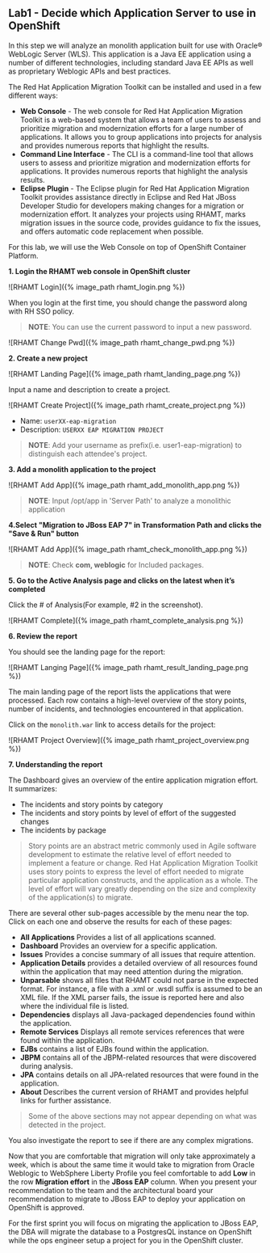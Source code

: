 ## Lab1 - Decide which Application Server to use in OpenShift

In this step we will analyze an monolith application built for use with Oracle® WebLogic Server (WLS). This application is a Java EE application
using a number of different technologies, including standard Java EE APIs as well as proprietary Weblogic APIs and best practices.

The Red Hat Application Migration Toolkit can be installed and used in a few different ways:

* **Web Console** - The web console for Red Hat Application Migration Toolkit is a web-based system that allows a team of users to assess and prioritize migration and modernization efforts for a large number of applications. It allows you to group applications into projects for analysis and provides numerous reports that highlight the results.
* **Command Line Interface** - The CLI is a command-line tool that allows users to assess and prioritize migration and modernization efforts for applications. It provides numerous reports that highlight the analysis results.
* **Eclipse Plugin** - The Eclipse plugin for Red Hat Application Migration Toolkit provides assistance directly in Eclipse and Red Hat JBoss Developer Studio for developers making changes for a migration or modernization effort. It analyzes your projects using RHAMT, marks migration issues in the source code, provides guidance to fix the issues, and offers automatic code replacement when possible.

For this lab, we will use the Web Console on top of OpenShift Container Platform.

**1. Login the RHAMT web console in OpenShift cluster**

![RHAMT Login]({% image_path rhamt_login.png %})

When you login at the first time, you should change the password along with RH SSO policy.

> **NOTE**: You can use the current password to input a new password.

![RHAMT Change Pwd]({% image_path rhamt_change_pwd.png %})

**2. Create a new project**

![RHAMT Landing Page]({% image_path rhamt_landing_page.png %})

Input a name and description to create a project. 

![RHAMT Create Project]({% image_path rhamt_create_project.png %})

  * Name: `userXX-eap-migration`
  * Description: `USERXX EAP MIGRATION PROJECT`

> **NOTE**: Add your username as prefix(i.e. user1-eap-migration) to distinguish each attendee's project.

**3. Add a monolith application to the project**

![RHAMT Add App]({% image_path rhamt_add_monolith_app.png %})

> **NOTE**: Input /opt/app in 'Server Path' to analyze a monolithic application

**4.Select "Migration to JBoss EAP 7" in Transformation Path and clicks the "Save & Run" button**

![RHAMT Add App]({% image_path rhamt_check_monolith_app.png %})

> **NOTE**: Check **com, weblogic** for Included packages.

**5. Go to the Active Analysis page and clicks on the latest when it’s completed**

Click the # of Analysis(For example, #2 in the screenshot).

![RHAMT Complete]({% image_path rhamt_complete_analysis.png %})

**6. Review the report**

You should see the landing page for the report:

![RHAMT Langing Page]({% image_path rhamt_result_landing_page.png %})

The main landing page of the report lists the applications that were processed. Each row contains a high-level overview of the story points, number of incidents, and technologies encountered in that application.

Click on the `monolith.war` link to access details for the project:

![RHAMT Project Overview]({% image_path rhamt_project_overview.png %})

**7. Understanding the report**

The Dashboard gives an overview of the entire application migration effort. It summarizes:

* The incidents and story points by category
* The incidents and story points by level of effort of the suggested changes
* The incidents by package

> Story points are an abstract metric commonly used in Agile software development to estimate the relative level of effort needed to implement a feature or change.
Red Hat Application Migration Toolkit uses story points to express the level of effort needed to migrate particular application constructs, and the application as a whole.
The level of effort will vary greatly depending on the size and complexity of the application(s) to migrate.

There are several other sub-pages accessible by the menu near the top. Click on each one and observe the results for each of these pages:

* **All Applications** Provides a list of all applications scanned.
* **Dashboard** Provides an overview for a specific application.
* **Issues** Provides a concise summary of all issues that require attention.
* **Application Details** provides a detailed overview of all resources found within the application that may need attention during the migration.
* **Unparsable** shows all files that RHAMT could not parse in the expected format. For instance, a file with a .xml or .wsdl suffix is assumed to be an XML file. If the XML parser fails, the issue is reported here and also where the individual file is listed.
* **Dependencies** displays all Java-packaged dependencies found within the application.
* **Remote Services** Displays all remote services references that were found within the application.
* **EJBs** contains a list of EJBs found within the application.
* **JBPM** contains all of the JBPM-related resources that were discovered during analysis.
* **JPA** contains details on all JPA-related resources that were found in the application.
* **About** Describes the current version of RHAMT and provides helpful links for further assistance.

> Some of the above sections may not appear depending on what was detected in the project.

You also investigate the report to see if there are any complex migrations.

Now that you are comfortable that migration will only take approximately a week, which is about the same time it would take to migration from Oracle Weblogic to WebSphere Liberty Profile you feel comfortable to add **Low** in the row **Migration effort** in the **JBoss EAP** column. When you present your recommendation to the team and the architectural board your recommendation to migrate to JBoss EAP to deploy your application on OpenShift is approved.

For the first sprint you will focus on migrating the application to JBoss EAP, the DBA will migrate the database to a PostgresQL instance on OpenShift while the ops engineer setup a project for you in the OpenShift cluster.
